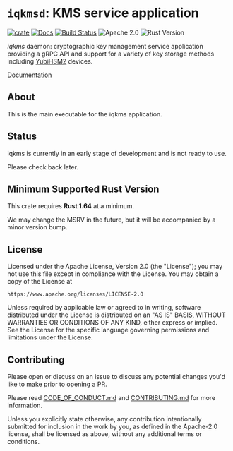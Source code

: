 # `iqkmsd`: KMS service application

[![crate][crate-image]][crate-link]
[![Docs][docs-image]][docs-link]
[![Build Status][build-image]][build-link]
![Apache 2.0][license-image]
![Rust Version][rustc-image]

*iqkms* daemon: cryptographic key management service application providing a
gRPC API and support for a variety of key storage methods including [YubiHSM2]
devices.

[Documentation][docs-link]

## About

This is the main executable for the iqkms application.

## Status

iqkms is currently in an early stage of development and is not ready to use.

Please check back later.

## Minimum Supported Rust Version

This crate requires **Rust 1.64** at a minimum.

We may change the MSRV in the future, but it will be accompanied by a minor
version bump.

## License

Licensed under the Apache License, Version 2.0 (the "License");
you may not use this file except in compliance with the License.
You may obtain a copy of the License at

    https://www.apache.org/licenses/LICENSE-2.0

Unless required by applicable law or agreed to in writing, software
distributed under the License is distributed on an "AS IS" BASIS,
WITHOUT WARRANTIES OR CONDITIONS OF ANY KIND, either express or implied.
See the License for the specific language governing permissions and
limitations under the License.

## Contributing

Please open or discuss on an issue to discuss any potential changes you'd like
to make prior to opening a PR.

Please read [CODE_OF_CONDUCT.md] and [CONTRIBUTING.md] for more information.

Unless you explicitly state otherwise, any contribution intentionally submitted
for inclusion in the work by you, as defined in the Apache-2.0 license, shall be
licensed as above, without any additional terms or conditions.

[//]: # (badges)

[crate-image]: https://buildstats.info/crate/iqkmsd
[crate-link]: https://crates.io/crates/iqkmsd
[docs-image]: https://docs.rs/iqkmsd/badge.svg
[docs-link]: https://docs.rs/iqkmsd/
[build-image]: https://github.com/iqlusioninc/iqkms/actions/workflows/iqkmsd.yml/badge.svg
[build-link]: https://github.com/iqlusioninc/iqkms/actions/workflows/iqkmsd.yml
[license-image]: https://img.shields.io/badge/license-Apache2.0-blue.svg
[rustc-image]: https://img.shields.io/badge/rustc-1.64+-blue.svg

[//]: # (links)

[YubiHSM2]: https://developers.yubico.com/YubiHSM2/
[CODE_OF_CONDUCT.md]: https://github.com/iqlusioninc/iqkms/blob/main/CODE_OF_CONDUCT.md
[CONTRIBUTING.md]: https://github.com/iqlusioninc/iqkms/blob/main/CONTRIBUTING.md
